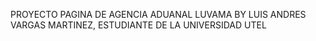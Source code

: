 PROYECTO PAGINA DE AGENCIA ADUANAL LUVAMA BY LUIS ANDRES VARGAS MARTINEZ, ESTUDIANTE DE LA UNIVERSIDAD UTEL
